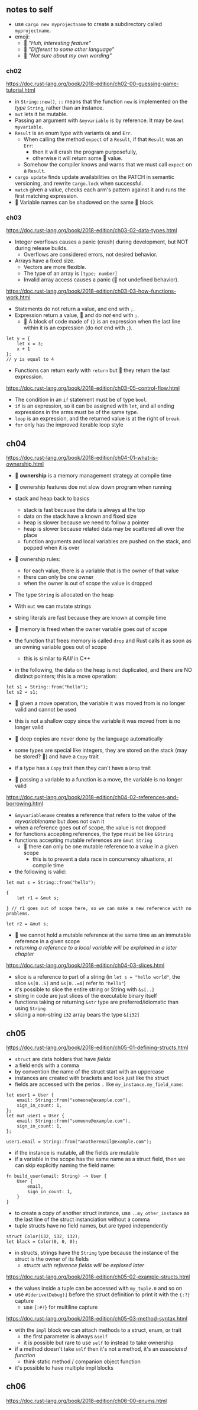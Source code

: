 ## notes to self

- use `cargo new myprojectname` to create a subdirectory called `myprojectname`.
- emoji:
  - 🌟 *"Huh, interesting feature"*
  - 🎵 *"Different to some other language"*
  - 🤔 *"Not sure about my own wording"*

### ch02

https://doc.rust-lang.org/book/2018-edition/ch02-00-guessing-game-tutorial.html

- in `String::new()`, `::` means that the function `new` is implemented on the *type* `String`,
  rather than an instance.
- `mut` lets it be mutable.
- Passing an argument with `&myvariable` is by reference. It may be `&mut myvariable`.
- `Result` is an enum type with variants `Ok` and `Err`.
  - When calling the method `expect` of a `Result`, if that `Result` was an `Err`:
    - then it will crash the program purposefully,
    - otherwise it will return some 🤔 value.
  - Somehow the compiler knows and warns that we must call `expect` on a `Result`.
- `cargo update` finds update availabilities on the PATCH in semantic versioning,
  and rewrite `Cargo.lock` when successful.
- `match` given a value, checks each arm's pattern against it and runs the first matching expression.
- 🌟 Variable names can be shadowed on the same 🤔 block.

### ch03

https://doc.rust-lang.org/book/2018-edition/ch03-02-data-types.html

- Integer overflows causes a panic (crash) during development, but NOT during release builds.
  - Overflows are considered errors, not desired behavior.
- Arrays have a fixed size.
  - Vectors are more flexible.
  - The type of an array is `[type; number]`
  - Invalid array access causes a panic (🎵 not undefined behavior).


https://doc.rust-lang.org/book/2018-edition/ch03-03-how-functions-work.html

- Statements do not return a value, and end with `;`.
- Expression return a value, 🎵 and do *not* end with `;`. 
  - 🎵 A block of code made of `{}` is an expression
    when the last line within it is an expression (do *not* end with `;`).
```
let y = {
    let x = 3;
    x + 1
};
// y is equal to 4
```
- Functions can return early with `return` but 🎵 they return the last expression.

https://doc.rust-lang.org/book/2018-edition/ch03-05-control-flow.html

- The condition in an `if` statement must be of type `bool`.
- `if` is an expression, so it can be assigned with `let`,
  and all ending expressions in the arms must be of the same type. 
- `loop` is an expression, and the returned value is at the right of `break`.
- `for` only has the improved iterable loop style

## ch04

https://doc.rust-lang.org/book/2018-edition/ch04-01-what-is-ownership.html

- 🌟 **ownership** is a memory management strategy at compile time
- 🌟 ownership features doe not slow down program when running

- stack and heap back to basics
  - stack is fast because the data is always at the top
  - data on the stack have a known and fixed size
  - heap is slower because we need to follow a pointer
  - heap is slower because related data may be scattered all over the place
  - function arguments and local variables are pushed on the stack,
    and popped when it is over

- 🌟 ownership rules:
  - for each value, there is a variable that is the owner of that value
  - there can only be one owner
  - when the owner is out of *scope* the value is dropped

- The type `String` is allocated on the heap
- With `mut` we can mutate strings
- string literals are fast because they are known at compile time

- 🌟 memory is freed when the owner variable goes out of scope
- the function that frees memory is called `drop` and Rust calls it as soon as
  an owning variable goes out of scope
  - this is similar to *RAII* in C++

- in the following, the data on the heap is not duplicated,
  and there are NO distinct pointers; this is a move operation:
```
let s1 = String::from("hello");
let s2 = s1;
```
- 🌟 given a move operation, the variable it was moved from is no longer valid
  and cannot be used
- this is not a shallow copy since the variable it was moved from is no longer valid

- 🌟 deep copies are never done by the language automatically
- some types are special like integers,
  they are stored on the stack (may be stored? 🤔) and have a `Copy` trait
- if a type has a `Copy` trait then they can't have a `Drop` trait

- 🌟 passing a variable to a function is a move, the variable is no longer valid

https://doc.rust-lang.org/book/2018-edition/ch04-02-references-and-borrowing.html

- `&myvariablename` creates a reference that refers to the value of the *myvariablename*
  but does not own it
- when a reference goes out of scope, the value is not dropped
- for functions accepting references, the type must be like `&String`
- functions accepting mutable references are `&mut String`
  - 🌟 there can only be one mutable reference to a value in a given scope
    - this is to prevent a data race in concurrency situations, at compile time
- the following is valid:
```
let mut s = String::from("hello");

{
    let r1 = &mut s;

} // r1 goes out of scope here, so we can make a new reference with no problems.

let r2 = &mut s;
```
- 🌟 we cannot hold a mutable reference at the same time as an immutable reference
  in a given scope
- *returning a reference to a local variable will be explained in a later chapter*

https://doc.rust-lang.org/book/2018-edition/ch04-03-slices.html

- slice is a reference to part of a string (in `let s = "hello world"`,
  the slice `&s[0..5]` and `&s[0..=4]` refer to `"hello"`)
- it's possible to slice the entire string or String with `&s[..]`
- string in code are just slices of the executable binary itself
- functions taking or returning `&str` type are preferred/idiomatic than using `String`
- slicing a non-string `i32` array bears the type `&[i32]`

## ch05

https://doc.rust-lang.org/book/2018-edition/ch05-01-defining-structs.html

- `struct` are data holders that have *fields*
- a field ends with a comma
- by convention the name of the struct start with an uppercase
- instances are created with brackets and look just like the struct
- fields are accessed with the perios `.` like `my_instance.my_field_name`:
```
let user1 = User {
    email: String::from("someone@example.com"),
    sign_in_count: 1,
};
let mut user1 = User {
    email: String::from("someone@example.com"),
    sign_in_count: 1,
};

user1.email = String::from("anotheremail@example.com");
```
- if the instance is mutable, all the fields are mutable
- if a variable in the scope has the same name as a struct field,
  then we can skip explicitly naming the field name:
```
fn build_user(email: String) -> User {
    User {
        email,
        sign_in_count: 1,
    }
}
```
- to create a copy of another struct instance,
  use `..my_other_instance` as the last line of the struct instanciation without a comma
- tuple structs have no field names, but are typed independently
```
struct Color(i32, i32, i32);
let black = Color(0, 0, 0);
```
- in structs, strings have the `String` type because the instance of
  the struct is the owner of its fields
  - *structs with reference fields will be explored later*

https://doc.rust-lang.org/book/2018-edition/ch05-02-example-structs.html

- the values inside a tuple can be accessed with `my_tuple.0` and so on
- use `#[derive(Debug)]` before the struct definition to print it with the `{:?}` capture
  - use `{:#?}` for multiline capture

https://doc.rust-lang.org/book/2018-edition/ch05-03-method-syntax.html

- with the `impl` block we can attach methods to a struct, enum, or trait
  - the first parameter is always `&self`
  - it is possible but rare to use `self` to instead to take ownership
- if a method doesn't take `self` then it's not a method, it's an *associated function*
  - think static method / companion object function
- it's possible to have multiple impl blocks

## ch06

https://doc.rust-lang.org/book/2018-edition/ch06-00-enums.html

